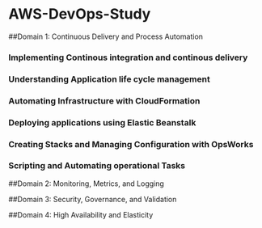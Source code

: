 # AWS-DevOps-Study
##Domain 1: Continuous Delivery and Process Automation
### Implementing Continous integration and continous delivery
### Understanding Application life cycle management
### Automating Infrastructure with CloudFormation
### Deploying applications using Elastic Beanstalk
### Creating Stacks and Managing Configuration with OpsWorks
### Scripting and Automating operational Tasks

##Domain 2: Monitoring, Metrics, and Logging

##Domain 3: Security, Governance, and Validation

##Domain 4: High Availability and Elasticity
